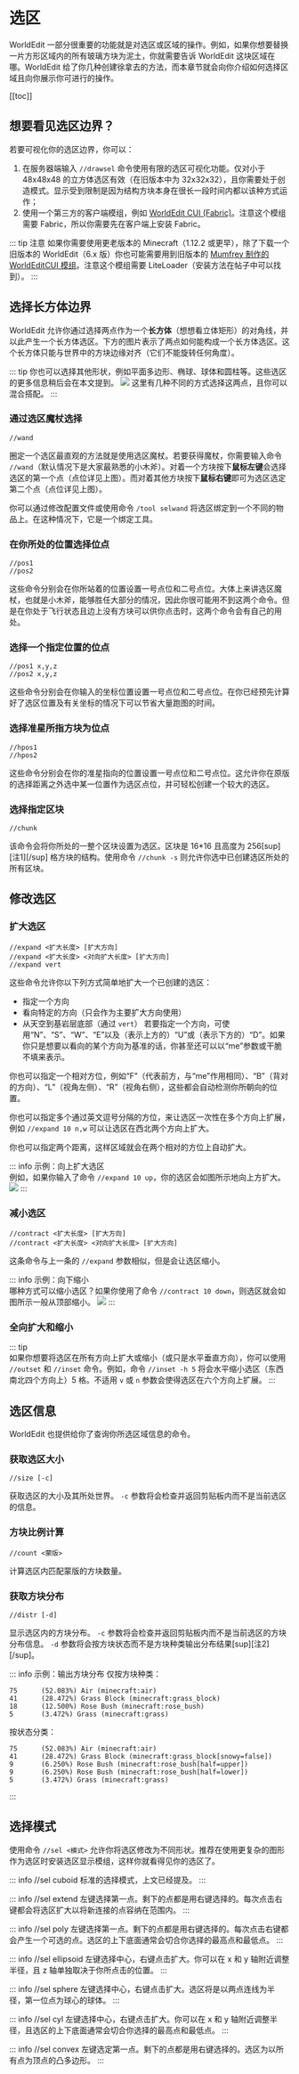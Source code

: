 # 选区

WorldEdit 一部分很重要的功能就是对选区或区域的操作。例如，如果你想要替换一片方形区域内的所有玻璃方块为泥土，你就需要告诉 WorldEdit 这块区域在哪。WorldEdit 给了你几种创建徐拿去的方法，而本章节就会向你介绍如何选择区域且向你展示你可进行的操作。

[[toc]]

## 想要看见选区边界？

若要可视化你的选区边界，你可以：

1. 在服务器端输入 `//drawsel` 命令使用有限的选区可视化功能。仅对小于 48x48x48 的立方体选区有效（在旧版本中为 32x32x32），且你需要处于创造模式。显示受到限制是因为结构方块本身在很长一段时间内都以该种方式运作；
2. 使用一个第三方的客户端模组，例如 [WorldEdit CUI (Fabric)](https://www.curseforge.com/minecraft/mc-mods/worldeditcui-fabric)。注意这个模组需要 Fabric，所以你需要先在客户端上安装 Fabric。

::: tip 注意
如果你需要使用更老版本的 Minecraft（1.12.2 或更早），除了下载一个旧版本的 WorldEdit（6.x 版）你也可能需要用到旧版本的 [Mumfrey 制作的 WorldEditCUI 模组](https://www.minecraftforum.net/forums/mapping-and-modding-java-edition/minecraft-mods/1292886-worldeditcui)。注意这个模组需要 LiteLoader（安装方法在帖子中可以找到）。
:::

## 选择长方体边界

WorldEdit 允许你通过选择两点作为一个**长方体**（想想看立体矩形）的对角线，并以此产生一个长方体选区。下方的图片表示了两点如何能构成一个长方体选区。这个长方体只能与世界中的方块边缘对齐（它们不能旋转任何角度）。

::: tip
你也可以选择其他形状，例如平面多边形、椭球、球体和圆柱等。这些选区的更多信息稍后会在本文提到。
![](https://worldedit.enginehub.org/en/latest/_images/cuboid.png)
这里有几种不同的方式选择这两点，且你可以混合搭配。
:::

### 通过选区魔杖选择
```
//wand
```
圈定一个选区最直观的方法就是使用选区魔杖。若要获得魔杖，你需要输入命令 `//wand`（默认情况下是大家最熟悉的小木斧）。对着一个方块按下**鼠标左键**会选择选区的第一个点（点位详见上图）。而对着其他方块按下**鼠标右键**即可为选区选定第二个点（点位详见上图）。

你可以通过修改配置文件或使用命令 `/tool selwand` 将选区绑定到一个不同的物品上。在这种情况下，它是一个绑定工具。

### 在你所处的位置选择位点

```
//pos1
//pos2
```
这些命令分别会在你所站着的位置设置一号点位和二号点位。大体上来讲选区魔杖，也就是小木斧，能够胜任大部分的情况，因此你很可能用不到这两个命令。但是在你处于飞行状态且边上没有方块可以供你点击时，这两个命令会有自己的用处。

### 选择一个指定位置的位点

```
//pos1 x,y,z
//pos2 x,y,z
```
这些命令分别会在你输入的坐标位置设置一号点位和二号点位。在你已经预先计算好了选区位置及有关坐标的情况下可以节省大量跑图的时间。

### 选择准星所指方块为位点

```
//hpos1
//hpos2
```
这些命令分别会在你的准星指向的位置设置一号点位和二号点位。这允许你在原版的选择距离之外选中某一位置作为选区点位，并可轻松创建一个较大的选区。

### 选择指定区块

```
//chunk
```
该命令会将你所处的一整个区块设置为选区。区块是 16*16 且高度为 256[sup][注1][/sup] 格方块的结构。使用命令 `//chunk -s` 则允许你选中已创建选区所处的所有区块。

## 修改选区

### 扩大选区

```
//expand <扩大长度> [扩大方向]
//expand <扩大长度> <对向扩大长度> [扩大方向]
//expand vert
```
这些命令允许你以下列方式简单地扩大一个已创建的选区：
* 指定一个方向
* 看向特定的方向（只会作为主要扩大方向使用）
* 从天空到基岩层底部（通过 `vert`）
若要指定一个方向，可使用“N”、“S”、“W”、“E”以及（表示上方的）“U”或（表示下方的）“D”。如果你只是想要以看向的某个方向为基准的话，你甚至还可以以“me”参数或干脆不填来表示。

你也可以指定一个相对方位，例如“F”（代表前方，与“me”作用相同）、“B”（背对的方向）、“L”（视角左侧）、“R”（视角右侧），这些都会自动检测你所朝向的位置。

你也可以指定多个通过英文逗号分隔的方位，来让选区一次性在多个方向上扩展，例如 `//expand 10 n,w` 可以让选区在西北两个方向上扩大。

你也可以指定两个距离，这样区域就会在两个相对的方位上自动扩大。

::: info 示例：向上扩大选区    
例如，如果你输入了命令 `//expand 10 up`，你的选区会如图所示地向上方扩大。
![](https://worldedit.enginehub.org/en/latest/_images/expand_up.png)
:::

### 减小选区

```
//contract <扩大长度> [扩大方向]
//contract <扩大长度> <对向扩大长度> [扩大方向]
```

这条命令与上一条的 `//expand` 参数相似，但是会让选区缩小。

::: info 示例：向下缩小   
哪种方式可以缩小选区？如果你使用了命令 `//contract 10 down`，则选区就会如图所示一般从顶部缩小。
![](https://worldedit.enginehub.org/en/latest/_images/contract_down.png)
:::

### 全向扩大和缩小

::: tip    
如果你想要将选区在所有方向上扩大或缩小（或只是水平垂直方向），你可以使用 `//outset` 和 `//inset` 命令。例如，命令 `//inset -h 5` 将会水平缩小选区（东西南北四个方向上）5 格。不适用 `v` 或 `n` 参数会使得选区在六个方向上扩展。
:::

## 选区信息

WorldEdit 也提供给你了查询你所选区域信息的命令。

### 获取选区大小

```
//size [-c]
```
获取选区的大小及其所处世界。
`-c` 参数将会检查并返回剪贴板内而不是当前选区的信息。

### 方块比例计算

```
//count <蒙版>
```
计算选区内匹配蒙版的方块数量。

### 获取方块分布

```
//distr [-d]
```
显示选区内的方块分布。
`-c` 参数将会检查并返回剪贴板内而不是当前选区的方块分布信息。
`-d` 参数将会按方块状态而不是方块种类输出分布结果[sup][注2][/sup]。

::: info 示例：输出方块分布
仅按方块种类：
```
75      (52.083%) Air (minecraft:air)
41      (28.472%) Grass Block (minecraft:grass_block)
18      (12.500%) Rose Bush (minecraft:rose_bush)
5       (3.472%) Grass (minecraft:grass)
```
按状态分类：
```
75      (52.083%) Air (minecraft:air)
41      (28.472%) Grass Block (minecraft:grass_block[snowy=false])
9       (6.250%) Rose Bush (minecraft:rose_bush[half=upper])
9       (6.250%) Rose Bush (minecraft:rose_bush[half=lower])
5       (3.472%) Grass (minecraft:grass)
```
:::

## 选择模式

使用命令 `//sel <模式>` 允许你将选区修改为不同形状。推荐在使用更复杂的图形作为选区时安装选区显示模组，这样你就看得见你的选区了。

::: info //sel cuboid
标准的选择模式，上文已经提及。
:::

::: info //sel extend
左键选择第一点。剩下的点都是用右键选择的。每次点击右键都会将选区扩大以将新连接的点容纳在范围内。
:::

::: info //sel poly
左键选择第一点。剩下的点都是用右键选择的。每次点击右键都会产生一个可选的点。选区的上下底面通常会切合你选择的最高点和最低点。
:::

::: info //sel ellipsoid
左键选择中心，右键点击扩大。你可以在 x 和 y 轴附近调整半径，且 z 轴单独取决于你所点击的位置。
:::

::: info //sel sphere
左键选择中心，右键点击扩大。选区将是以两点连线为半径，第一位点为球心的球体。
:::

::: info //sel cyl
左键选择中心，右键点击扩大。你可以在 x 和 y 轴附近调整半径，且选区的上下底面通常会切合你选择的最高点和最低点。
:::

::: info //sel convex
左键选定第一点。剩下的点都是用右键选择的。选区为以所有点为顶点的凸多边形。
:::

[^1]: 在 1.17+ 洞穴更新的版本之后，该命令所选择的区块仍然不变。

[^2]: 译者注：在带有 -d 参数的情况下，返回的同种方块会以一个状态为一类，例如同一朝向的橡木楼梯，处于同一开关状态的橡木木门等。